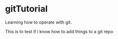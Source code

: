 # gitTutorial
Learning how to operate with git.

This is to test if i know how to add things to a git repo

